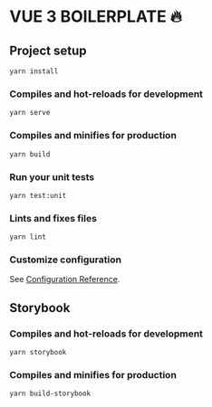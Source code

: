# VUE 3 BOILERPLATE 🔥

## Project setup
```
yarn install
```

### Compiles and hot-reloads for development
```
yarn serve
```

### Compiles and minifies for production
```
yarn build
```

### Run your unit tests
```
yarn test:unit
```

### Lints and fixes files
```
yarn lint
```

### Customize configuration
See [Configuration Reference](https://cli.vuejs.org/config/).


## Storybook

### Compiles and hot-reloads for development
```
yarn storybook
```

### Compiles and minifies for production
```
yarn build-storybook
```